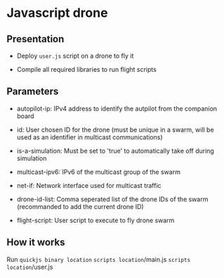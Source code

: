 # Javascript drone #

## Presentation ##

* Deploy `user.js` script on a drone to fly it

* Compile all required libraries to run flight scripts

## Parameters ##

* autopilot-ip: IPv4 address to identify the autpilot from the companion board

* id: User chosen ID for the drone (must be unique in a swarm, will be used as an identifier in multicast communications)

* is-a-simulation: Must be set to 'true' to automatically take off during simulation

* multicast-ipv6: IPv6 of the multicast group of the swarm

* net-if: Network interface used for multicast traffic

* drone-id-list: Comma seperated list of the drone IDs of the swarm (recommanded to add the current drone ID)

* flight-script: User script to execute to fly drone swarm

## How it works ##

Run `quickjs binary location` `scripts location`/main.js `scripts location`/user.js
